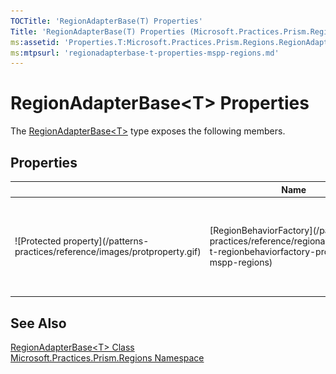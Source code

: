 ```yaml
---
TOCTitle: 'RegionAdapterBase(T) Properties'
Title: 'RegionAdapterBase(T) Properties (Microsoft.Practices.Prism.Regions)'
ms:assetid: 'Properties.T:Microsoft.Practices.Prism.Regions.RegionAdapterBase\`1'
ms:mtpsurl: 'regionadapterbase-t-properties-mspp-regions.md'
---
```


# RegionAdapterBase&lt;T&gt; Properties

The [RegionAdapterBase&lt;T&gt;](/patterns-practices/reference/regionadapterbase-t-class-mspp-regions) type exposes the following members.

## Properties

<table>
<thead>
<tr class="header">
<th> </th>
<th>Name</th>
<th>Description</th>
</tr>
</thead>
<tbody>
<tr class="odd">
<td>![Protected property](/patterns-practices/reference/images/protproperty.gif)</td>
<td>[RegionBehaviorFactory](/patterns-practices/reference/regionadapterbase-t-regionbehaviorfactory-property-mspp-regions)</td>
<td><div class="summary">
Gets or sets the factory used to create the region behaviors to attach to the created regions.
</div></td>
</tr>
</tbody>
</table>

## See Also

[RegionAdapterBase&lt;T&gt; Class](/patterns-practices/reference/regionadapterbase-t-class-mspp-regions)  
[Microsoft.Practices.Prism.Regions Namespace](/patterns-practices/reference/mspp-regions-namespace)  